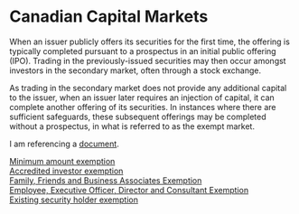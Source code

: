 
# Canadian Capital Markets

When an issuer publicly offers its securities for the first time, the offering is typically completed pursuant to a prospectus in an initial public offering (IPO). Trading in the previously-issued securities may then occur amongst investors in the secondary market, often through a stock exchange.

As trading in the secondary market does not provide any additional capital to the issuer, when an issuer later requires an injection of capital, it can complete another offering of its securities. In instances where there are sufficient safeguards, these subsequent offerings may be completed without a prospectus, in what is referred to as the exempt market.

I am referencing a [document](doc2.md).

[Minimum amount exemption  
](https://www.capiche.io/learn/knowledge-center-minimum-amount-exemption)[Accredited investor exemption  
](https://www.capiche.io/learn/knowledge-center-accredited-investor-exemption)[Family, Friends and Business Associates Exemption  
](https://www.capiche.io/learn/knowledge-center-family-friends-and-business-associates-exemption)[Employee, Executive Officer, Director and Consultant Exemption  
](https://www.capiche.io/learn/knowledge-center-employee-executive-officer-director-and-consultant-exemption)[Existing security holder exemption](https://www.capiche.io/learn/existing-security-holder-exemption)

